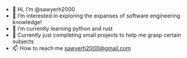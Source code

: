 - 👋 Hi, I’m @sawyerh2000
- 👀 I’m interested in exploring the expanses of software engineering knowledge!
- 🌱 I’m currently learning python and rust
- 💞️ Currently just completing small projects to help me grasp certain subjects
- 📫 How to reach me sawyerh2000@gmail.com

<!---
lewisdottt/lewisdottt is a ✨ special ✨ repository because its `README.md` (this file) appears on your GitHub profile.
You can click the Preview link to take a look at your changes.
--->

